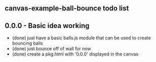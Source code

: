 ## canvas-example-ball-bounce todo list

## 0.0.0 - Basic idea working
* (done) just have a basic balls.js module that can be used to create bouncing balls
* (done) just bounce off of wall for now
* (done) create a pkg.html with '0.0.0' displayed in the canvas
